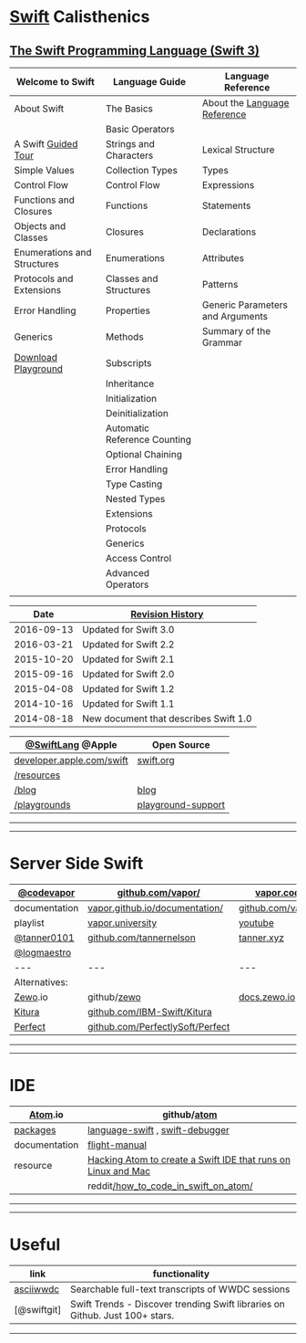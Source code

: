 # [Swift] Calisthenics

## [The Swift Programming Language (Swift 3)][documentation]

| Welcome to Swift            | Language Guide                | Language Reference                |
|---                          |---                            |---                                |
| About Swift                 | The Basics                    | About the [Language Reference]    |
|                             | Basic Operators               |                                   |
| A Swift [Guided Tour]       | Strings and Characters        | Lexical Structure                 |
| Simple Values               | Collection Types              | Types                             |
| Control Flow                | Control Flow                  | Expressions                       |
| Functions and Closures      | Functions                     | Statements                        |
| Objects and Classes         | Closures                      | Declarations                      |
| Enumerations and Structures | Enumerations                  | Attributes                        |
| Protocols and Extensions    | Classes and Structures        | Patterns                          |
| Error Handling              | Properties                    | Generic Parameters and Arguments  |
| Generics                    | Methods                       | Summary of the Grammar            |
| [Download Playground]       | Subscripts                    | |
|                             | Inheritance                   | |
|                             | Initialization                | |
|                             | Deinitialization              | |
|                             | Automatic Reference Counting  | |
|                             | Optional Chaining             | |
|                             | Error Handling                | |
|                             | Type Casting                  | |
|                             | Nested Types                  | |
|                             | Extensions                    | |
|                             | Protocols                     | |
|                             | Generics                      | |
|                             | Access Control                | |
|                             | Advanced Operators            | |
| | | |




| Date | [Revision History] |
|---|---|
| 2016-09-13 | Updated for Swift 3.0 |
| 2016-03-21 | Updated for Swift 2.2 |
| 2015-10-20 | Updated for Swift 2.1 |
| 2015-09-16 | Updated for Swift 2.0 |
| 2015-04-08 | Updated for Swift 1.2 |
| 2014-10-16 | Updated for Swift 1.1 |
| 2014-08-18 | New document that describes Swift 1.0 |



| [@SwiftLang] @Apple | Open Source           |
| --- | --- |
| [developer.apple.com/swift] | [swift.org]   |
| [/resources]        | |
| [/blog]             | [blog]                |
| [/playgrounds]      | [playground-support]  |

---

[@SwiftLang]: https://twitter.com/SwiftLang

[swift.org]: https://swift.org/
[blog]: https://swift.org/blog/
[playground-support]: https://swift.org/playground-support/

[developer.apple.com/swift]: https://developer.apple.com/swift/
[/blog]: https://developer.apple.com/swift/blog/
[/playgrounds]: https://developer.apple.com/swift/playgrounds/
[/resources]: https://developer.apple.com/swift/resources/

[Swift]: https://swift.org/

[documentation]: https://developer.apple.com/library/content/documentation/Swift/Conceptual/Swift_Programming_Language/

[Revision History]: https://developer.apple.com/library/content/documentation/Swift/Conceptual/Swift_Programming_Language/RevisionHistory.html

[Guided Tour]: https://developer.apple.com/library/content/documentation/Swift/Conceptual/Swift_Programming_Language/GuidedTour.html

[Download Playground]: https://developer.apple.com/library/content/documentation/Swift/Conceptual/Swift_Programming_Language/GuidedTour.playground.zip

[Language Reference]: https://developer.apple.com/library/content/documentation/Swift/Conceptual/Swift_Programming_Language/AboutTheLanguageReference.html




---

# Server Side Swift

| [@codevapor]    | [github.com/vapor/]               | [vapor.codes] , [qutheory.io]     |
|---              |---  |---  |
| documentation   | [vapor.github.io/documentation/]  | [github.com/vapor/documentation/] |
| playlist        | [vapor.university]                | [youtube]                         |
| [@tanner0101]   | [github.com/tannernelson]         | [tanner.xyz]                      |
| [@logmaestro]   | | |
|---              |---  |---  |
| Alternatives:    |     |     |
| [Zewo].io       | github/[zewo] | [docs.zewo.io] |
| [Kitura]        | [github.com/IBM-Swift/Kitura]              |                |
| [Perfect]       | [github.com/PerfectlySoft/Perfect]         |                |

---

[github.com/vapor/]: https://github.com/vapor/

[vapor.github.io/documentation/]: https://vapor.github.io/documentation/
[github.com/vapor/documentation/]: https://github.com/vapor/documentation/

[vapor.codes]: http://vapor.codes
[qutheory.io]: http://qutheory.io

[vapor.university]: http://vapor.university
[@codevapor]: https://twitter.com/codevapor
[youtube]: https://www.youtube.com/channel/UCkxCv2ZkF4PLTqnQdwCUXKA

[github.com/tannernelson]: https://github.com/tannernelson
[@tanner0101]: https://twitter.com/@tanner0101
[tanner.xyz]: http://tanner.xyz

[@logmaestro]: https://twitter.com/logmaestro

[Zewo]: http://www.zewo.io
[zewo]: https://github.com/zewo/zewo
[docs.zewo.io]: https://docs.zewo.io

[Kitura]: https://developer.ibm.com/swift/kitura
[github.com/IBM-Swift/Kitura]: https://github.com/IBM-Swift/Kitura

[Perfect]: http://perfect.org
[github.com/PerfectlySoft/Perfect]: https://github.com/PerfectlySoft/Perfect

---

# IDE

| [Atom].io     | github/[atom] |
|---            |---            |
| [packages]    | [language-swift] ,  [swift-debugger]          |
| documentation | [flight-manual] |
| resource  | [Hacking Atom to create a Swift IDE that runs on Linux and Mac] |
|           | reddit[/how_to_code_in_swift_on_atom/]  |

---

[Atom]: https://atom.io

[packages]: https://atom.io/packages
[language-swift]: https://github.com/freebroccolo/atom-language-swift
[swift-debugger]: https://github.com/aciidb0mb3r/atom-swift-debugger

[Hacking Atom to create a Swift IDE that runs on Linux and Mac]: https://medium.com/@Aciid/hacking-atom-to-create-a-swift-ide-that-runs-on-linux-and-mac-c7d9520a0fac#.nvmyss5l4
[/how_to_code_in_swift_on_atom/]: https://www.reddit.com/r/learnprogramming/comments/43yvu9/how_to_code_in_swift_on_atom/

[atom]: https://github.com/atom/atom

[flight-manual]: http://flight-manual.atom.io

---

# Useful

| link  | functionality |
| ---   | --- |
| [asciiwwdc] | Searchable full-text transcripts of WWDC sessions |
| [@swiftgit] | Swift Trends - Discover trending Swift libraries on Github. Just 100+ stars. |

---

[asciiwwdc]: http://asciiwwdc.com
